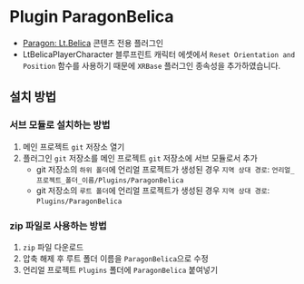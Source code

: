 # Plugin ParagonBelica

- [Paragon: Lt.Belica](https://www.unrealengine.com/marketplace/ko/product/paragon-lt-belica) 콘텐츠 전용 플러그인
- LtBelicaPlayerCharacter 블루프린트 캐릭터 에셋에서 `Reset Orientation and Position` 함수를 사용하기 때문에 `XRBase` 플러그인 종속성을 추가하였습니다.

## 설치 방법

### 서브 모듈로 설치하는 방법

1. 메인 프로젝트 `git` 저장소 열기
2. 플러그인 `git` 저장소를 메인 프로젝트 `git` 저장소에 서브 모듈로서 추가
    - git 저장소의 `하위 폴더`에 언리얼 프로젝트가 생성된 경우 `지역 상대 경로`: `언리얼_프로젝트_폴더_이름/Plugins/ParagonBelica`
    - git 저장소의 `루트 폴더`에 언리얼 프로젝트가 생성된 경우 `지역 상대 경로`: `Plugins/ParagonBelica`

### zip 파일로 사용하는 방법

1. `zip` 파일 다운로드
2. 압축 해제 후 루트 폴더 이름을 `ParagonBelica`으로 수정
3. 언리얼 프로젝트 `Plugins` 폴더에 `ParagonBelica` 붙여넣기